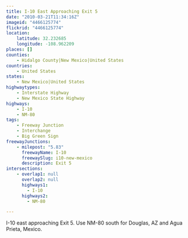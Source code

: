 ```yaml
---
title: I-10 East Approaching Exit 5
date: "2010-03-21T11:34:16Z"
imageid: "4466125774"
flickrid: "4466125774"
location:
    latitude: 32.232685
    longitude: -108.962209
places: []
counties:
    - Hidalgo County|New Mexico|United States
countries:
    - United States
states:
    - New Mexico|United States
highwaytypes:
    - Interstate Highway
    - New Mexico State Highway
highways:
    - I-10
    - NM-80
tags:
    - Freeway Junction
    - Interchange
    - Big Green Sign
freewayJunctions:
    - milepost: "5.83"
      freewayName: I-10
      freewaySlug: i10-new-mexico
      description: Exit 5
intersections:
    - overlap1: null
      overlap2: null
      highways1:
        - I-10
      highways2:
        - NM-80

---
```

I-10 east approaching Exit 5.  Use NM-80 south for Douglas, AZ and Agua Prieta, Mexico.
